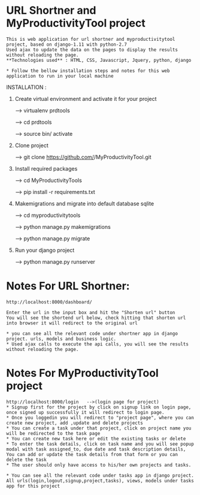 # URL Shortner and MyProductivityTool project

    This is web application for url shortner and myproductivitytool project, based on django-1.11 with python-2.7
    Used ajax to update the data on the pages to display the results without reloading the page.
    **Technologies used** : HTML, CSS, Javascript, Jquery, python, django

    * Follow the bellow installation steps and notes for this web application to run in your local machine


INSTALLATION :

1. Create virtual environment and activate it for your project

    --> virtualenv prdtools

    --> cd prdtools

    --> source bin/ activate

2. Clone project

    --> git clone https://github.com/<your github username>/MyProductivityTool.git

3. Install required packages

    --> cd MyProductivityTools

    --> pip install -r requirements.txt

4. Makemigrations and migrate into default database sqlite

    --> cd myproductivitytools

    --> python manage.py makemigrations

    --> python manage.py migrate

5. Run your django project

    --> python manage.py runserver

# Notes For URL Shortner:

    http://localhost:8000/dashboard/

    Enter the url in the input box and hit the "Shorten url" button
    You will see the shortend url below, check hitting that shorten url into browser it will redirect to the original url

    * you can see all the relevant code under shortner app in django project. urls, models and business logic.
    * Used ajax calls to execute the api calls, you will see the results without reloading the page.

# Notes For MyProductivityTool project

    http://localhost:8000/login   -->(login page for project)
    * Signup first for the project by click on signup link on login page, once signed up successfully it will redirect to login page.
    * Once you loggedin you will redirect to "project page", where you can create new project, add ,update and delete projects
    * You can create a task under that project, click on project name you will be redirected to the task page
    * You can create new task here or edit the existing tasks or delete
    * To enter the task details, click on task name and you will see popup modal with task assigned_to, due date and task description details, You can add or update the task details from that form or you can delete the task
    * The user should only have access to his/her own projects and tasks.

    * You can see all the relevant code under tasks app in django project.
    All urls(login,logout,signup,project,tasks), views, models under tasks app for this project